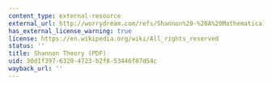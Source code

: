 ```yaml
---
content_type: external-resource
external_url: http://worrydream.com/refs/Shannon%20-%20A%20Mathematical%20Theory%20of%20Communication.pdf
has_external_license_warning: true
license: https://en.wikipedia.org/wiki/All_rights_reserved
status: ''
title: Shannon Theory (PDF)
uid: 30d1f397-6320-4723-b2f8-53446f87d54c
wayback_url: ''
---
```

